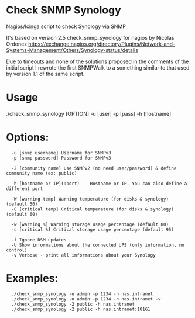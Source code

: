 # Check SNMP Synology
Nagios/Icinga script to check Synology via SNMP

It's based on version 2.5 check_snmp_synology for nagios by Nicolas Ordonez
https://exchange.nagios.org/directory/Plugins/Network-and-Systems-Management/Others/Synology-status/details

Due to timeouts and none of the solutions proposed in the comments of the initial script I rewrote the first SNMPWalk to a something similar to that used by version 1.1 of the same script.

# Usage

./check_snmp_synology [OPTION] -u [user] -p [pass] -h [hostname] 

# Options:
```
  -u [snmp username] Username for SNMPv3 
  -p [snmp password] Password for SNMPv3 

  -2 [community name] Use SNMPv2 (no need user/password) & define community name (ex: public) 

  -h [hostname or IP](:port)	Hostname or IP. You can also define a different port 

  -W [warning temp] Warning temperature (for disks & synology) (default 50) 
  -C [critical temp] Critical temperature (for disks & synology) (default 60) 

  -w [warning %] Warning storage usage percentage (default 80) 
  -c [critical %] Critical storage usage percentage (default 95) 

  -i Ignore DSM updates 
  -U Show informations about the connected UPS (only information, no control) 
  -v Verbose - print all informations about your Synology 
```

# Examples:
```
  ./check_snmp_synology -u admin -p 1234 -h nas.intranet 
  ./check_snmp_synology -u admin -p 1234 -h nas.intranet -v 
  ./check_snmp_synology -2 public -h nas.intranet 
  ./check_snmp_synology -2 public -h nas.intranet:10161 
```
